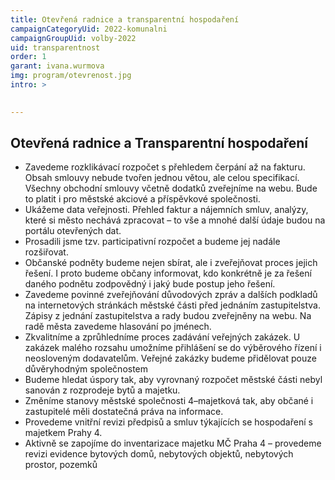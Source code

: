 ```yaml
---
title: Otevřená radnice a transparentní hospodaření
campaignCategoryUid: 2022-komunalni
campaignGroupUid: volby-2022
uid: transparentnost
order: 1
garant: ivana.wurmova
img: program/otevrenost.jpg
intro: >
  

---
```


## Otevřená radnice a Transparentní hospodaření 

* Zavedeme rozklikávací rozpočet s přehledem čerpání až na fakturu. Obsah smlouvy nebude tvořen jednou větou, ale celou specifikací. Všechny obchodní smlouvy včetně dodatků zveřejníme na webu. Bude to platit i pro městské akciové a příspěvkové společnosti. 
* Ukážeme data veřejnosti. Přehled faktur a nájemních smluv, analýzy, které si město nechává zpracovat – to vše a mnohé další údaje budou na portálu otevřených dat. 
* Prosadili jsme tzv. participativní rozpočet a budeme jej nadále rozšiřovat. 
* Občanské podněty budeme nejen sbírat, ale i zveřejňovat proces jejich řešení. I proto budeme občany informovat, kdo konkrétně je za řešení daného podnětu zodpovědný i jaký bude postup jeho řešení. 
* Zavedeme povinné zveřejňování důvodových zpráv a dalších podkladů na internetových stránkách městské části před jednáním zastupitelstva. Zápisy z jednání zastupitelstva a rady budou zveřejněny na webu. Na radě města zavedeme hlasování po jménech. 
* Zkvalitníme a zprůhledníme proces zadávání veřejných zakázek. U zakázek malého rozsahu umožníme přihlášení se do výběrového řízení i neosloveným dodavatelům. Veřejné zakázky budeme přidělovat pouze důvěryhodným společnostem 
* Budeme hledat úspory tak, aby vyrovnaný rozpočet městské části nebyl sanován z rozprodeje bytů a majetku. 
* Změníme stanovy městské společnosti 4–majetková tak, aby občané i zastupitelé měli dostatečná práva na informace. 
* Provedeme vnitřní revizi předpisů a smluv týkajících se hospodaření s majetkem Prahy 4. 
* Aktivně se zapojíme do inventarizace majetku MČ Praha 4 – provedeme revizi evidence bytových domů, nebytových objektů, nebytových prostor, pozemků 


